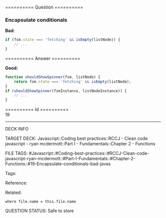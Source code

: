 ========== Question ==========  

### Encapsulate conditionals

**Bad:**

```javascript
if (fsm.state === 'fetching' && isEmpty(listNode)) {
    // ...
}
```  

========== Answer ==========  

**Good:**

```javascript
function shouldShowSpinner(fsm, listNode) {
    return fsm.state === 'fetching' && isEmpty(listNode);
}
if (shouldShowSpinner(fsmInstance, listNodeInstance)) {
    // ...
}
```

========== Id ==========  
19

---

DECK INFO

TARGET DECK: Javascript::Coding best practices::RCCJ - Clean code javascript - ryan mcdermott::Part I - Fundamentals::Chapter 2 - Functions

FILE TAGS: #Javascript::#Coding-best-practices::#RCCJ-Clean-code-javascript-ryan-mcdermott::#Part-I-Fundamentals::#Chapter-2-Functions::#19-Encapsulate-conditionals-bad-javas

Tags:

Reference:

Related:

```dataview
where file.name = this.file.name
```
QUESTION STATUS: Safe to store
